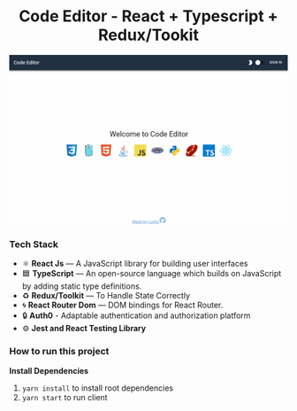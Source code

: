 
<h1 align="center">Code Editor - React + Typescript + Redux/Tookit</h1>

![client-gif-main](https://github.com/OLucho/code-editor/blob/64f11a49f8c8fc6cf10a62435acde0d1950718d4/src/assets/code%20editor.gif)

### Tech Stack
- ⚛️ **React Js** — A JavaScript library for building user interfaces
- 🟦 **TypeScript** — An open-source language which builds on JavaScript by adding static type definitions.
- ♻️ **Redux/Toolkit** — To Handle State Correctly
- 🌀 **React Router Dom** — DOM bindings for React Router. 
- 🔒 **Auth0** - Adaptable authentication and authorization platform
- ⚙️ **Jest and React Testing Library**

### How to run this project

**Install Dependencies**

1.  `yarn install` to install root dependencies
2.  `yarn start` to run client 




